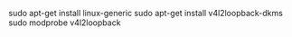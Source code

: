sudo apt-get install linux-generic
sudo apt-get install v4l2loopback-dkms
sudo modprobe v4l2loopback